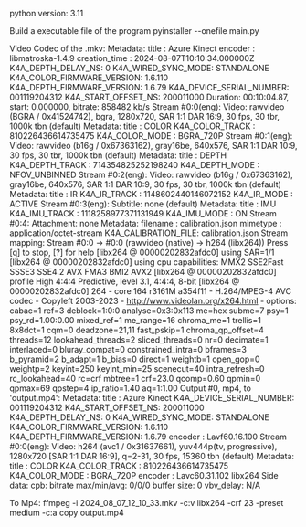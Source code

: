 python version: 3.11

Build a executable file of the program
pyinstaller --onefile main.py


Video Codec of the .mkv:
Metadata:
    title           : Azure Kinect
    encoder         : libmatroska-1.4.9
    creation_time   : 2024-08-07T10:10:34.000000Z
    K4A_DEPTH_DELAY_NS: 0
    K4A_WIRED_SYNC_MODE: STANDALONE
    K4A_COLOR_FIRMWARE_VERSION: 1.6.110
    K4A_DEPTH_FIRMWARE_VERSION: 1.6.79
    K4A_DEVICE_SERIAL_NUMBER: 001119204312
    K4A_START_OFFSET_NS: 200011000
  Duration: 00:10:04.87, start: 0.000000, bitrate: 858482 kb/s
  Stream #0:0(eng): Video: rawvideo (BGRA / 0x41524742), bgra, 1280x720, SAR 1:1 DAR 16:9, 30 fps, 30 tbr, 1000k tbn (default)
    Metadata:
      title           : COLOR
      K4A_COLOR_TRACK : 810226436614735475
      K4A_COLOR_MODE  : BGRA_720P
  Stream #0:1(eng): Video: rawvideo (b16g / 0x67363162), gray16be, 640x576, SAR 1:1 DAR 10:9, 30 fps, 30 tbr, 1000k tbn (default)
    Metadata:
      title           : DEPTH
      K4A_DEPTH_TRACK : 714354825252198240
      K4A_DEPTH_MODE  : NFOV_UNBINNED
  Stream #0:2(eng): Video: rawvideo (b16g / 0x67363162), gray16be, 640x576, SAR 1:1 DAR 10:9, 30 fps, 30 tbr, 1000k tbn (default)
    Metadata:
      title           : IR
      K4A_IR_TRACK    : 1148602440146072152
      K4A_IR_MODE     : ACTIVE
  Stream #0:3(eng): Subtitle: none (default)
    Metadata:
      title           : IMU
      K4A_IMU_TRACK   : 1118258977371131949
      K4A_IMU_MODE    : ON
  Stream #0:4: Attachment: none
    Metadata:
      filename        : calibration.json
      mimetype        : application/octet-stream
      K4A_CALIBRATION_FILE: calibration.json
Stream mapping:
  Stream #0:0 -> #0:0 (rawvideo (native) -> h264 (libx264))
Press [q] to stop, [?] for help
[libx264 @ 00000202832afdc0] using SAR=1/1
[libx264 @ 00000202832afdc0] using cpu capabilities: MMX2 SSE2Fast SSSE3 SSE4.2 AVX FMA3 BMI2 AVX2
[libx264 @ 00000202832afdc0] profile High 4:4:4 Predictive, level 3.1, 4:4:4, 8-bit
[libx264 @ 00000202832afdc0] 264 - core 164 r3161M a354f11 - H.264/MPEG-4 AVC codec - Copyleft 2003-2023 - http://www.videolan.org/x264.html - options: cabac=1 ref=3 deblock=1:0:0 analyse=0x3:0x113 me=hex subme=7 psy=1 psy_rd=1.00:0.00 mixed_ref=1 me_range=16 chroma_me=1 trellis=1 8x8dct=1 cqm=0 deadzone=21,11 fast_pskip=1 chroma_qp_offset=4 threads=12 lookahead_threads=2 sliced_threads=0 nr=0 decimate=1 interlaced=0 bluray_compat=0 constrained_intra=0 bframes=3 b_pyramid=2 b_adapt=1 b_bias=0 direct=1 weightb=1 open_gop=0 weightp=2 keyint=250 keyint_min=25 scenecut=40 intra_refresh=0 rc_lookahead=40 rc=crf mbtree=1 crf=23.0 qcomp=0.60 qpmin=0 qpmax=69 qpstep=4 ip_ratio=1.40 aq=1:1.00
Output #0, mp4, to 'output.mp4':
  Metadata:
    title           : Azure Kinect
    K4A_DEVICE_SERIAL_NUMBER: 001119204312
    K4A_START_OFFSET_NS: 200011000
    K4A_DEPTH_DELAY_NS: 0
    K4A_WIRED_SYNC_MODE: STANDALONE
    K4A_COLOR_FIRMWARE_VERSION: 1.6.110
    K4A_DEPTH_FIRMWARE_VERSION: 1.6.79
    encoder         : Lavf60.16.100
  Stream #0:0(eng): Video: h264 (avc1 / 0x31637661), yuv444p(tv, progressive), 1280x720 [SAR 1:1 DAR 16:9], q=2-31, 30 fps, 15360 tbn (default)
    Metadata:
      title           : COLOR
      K4A_COLOR_TRACK : 810226436614735475
      K4A_COLOR_MODE  : BGRA_720P
      encoder         : Lavc60.31.102 libx264
    Side data:
      cpb: bitrate max/min/avg: 0/0/0 buffer size: 0 vbv_delay: N/A


To Mp4:
ffmpeg -i 2024_08_07_12_10_33.mkv -c:v libx264 -crf 23 -preset medium -c:a copy output.mp4